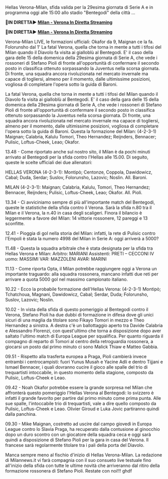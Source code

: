 Hellas Verona-Milan, sfida valida per la 29esima giornata di Serie A e in programma oggi alle 15:00 allo stadio "Bentegodi" della città ... 

<strong>🔴IN DIRETTA▶ [Milan - Verona In Diretta Streaming](https://sports2tv.live/seriea/)</strong>

<strong>🔴IN DIRETTA▶ [Milan - Verona In Diretta Streaming](https://sports2tv.live/seriea/)</strong>

Verona-Milan LIVE, le formazioni ufficiali: Okafor da 9, Maignan ce la fa. Folorunsho dal 1' La fatal Verona, quella che torna in mente a tutti i tifosi del Milan quando il Diavolo fa visita ai gialloblù al Bentegodi. E' il caso della gara delle 15 della domenica della 29esima giornata di Serie A, che vede i rossoneri di Stefano Pioli di fronte all'opportunità di confermare il secondo posto in classifica ottenuto sorpassando la Juventus nella scorsa giornata. Di fronte, una squadra ancora rivoluzionata nel mercato invernale ma capace di togliersi, almeno per il momento, dalle ultimissime posizioni, vogliosa di completare l'opera sotto la guida di Baroni. 

La fatal Verona, quella che torna in mente a tutti i tifosi del Milan quando il Diavolo fa visita ai gialloblù al Bentegodi. E' il caso della gara delle 15 della domenica della 29esima giornata di Serie A, che vede i rossoneri di Stefano Pioli di fronte all'opportunità di confermare il secondo posto in classifica ottenuto sorpassando la Juventus nella scorsa giornata. Di fronte, una squadra ancora rivoluzionata nel mercato invernale ma capace di togliersi, almeno per il momento, dalle ultimissime posizioni, vogliosa di completare l'opera sotto la guida di Baroni. 
Questa la formazione del Milan: (4-2-3-1) Maignan; Calabria, Kalulu Tomori, Theo Hernandez; Reijnders, Bennacer; Pulisic, Loftus-Cheek, Leao; Okafor. 

13.48 - Come riportato anche sul nostro sito, il Milan è da pochi minuti arrivato al Bentegodi per la sfida contro l'Hellas alle 15.00. Di seguito, queste le scelte ufficiali dei due allenatori: 

HELLAS VERONA (4-2-3-1): Montipò; Centonze, Coppola, Dawidowicz, Cabal; Duda, Serdar; Suslov, Folorunsho, Lazovic; Noslin. All. Baroni.

MILAN (4-2-3-1): Maignan; Calabria, Kalulu, Tomori, Theo Hernandez; Bennacer, Reijnders; Pulisic, Loftus-Cheek, Leao; Okafor. All. Pioli.

13.34 - Ci avviciniamo sempre di più all'importante match del Bentegodi, queste le statistiche della sfida contro il Verona. Sarà la sfida n.80 tra il Milan e il Verona, la n.40 in casa degli scaligeri. Finora il bilancio è leggermente a favore del Milan: 14 vittorie rossonere, 12 pareggi e 13 sconfitte.

12.41 - Pioggia di gol nella storia del Milan: infatti, la rete di Pulisic contro l'Empoli è stata la numero 4998 del Milan in Serie A: oggi arriverà a 5000?

11.48 - Questa la squadra arbitrale che è stata designata per la sfida tra Hellas Verona e Milan: 
Arbitro: MARIANI
Assistenti: PRETI – CECCONI
IV uomo: MASSIMI
VAR: MAZZOLENI
AVAR: MARINI

11.13 - Come riporta Opta, il Milan potrebbe raggiungere oggi a Verona un importante traguardo: alla squadra rossonera, mancano infatti due reti per arrivare a quota 5000 gol nel massimo campionato italiano. 

10.22 - Ecco la probabile formazione dell'Hellas Verona: (4-2-3-1) Montipò; Tchatchoua, Magnani, Dawidowicz, Cabal; Serdar, Duda; Folorunsho, Suslov, Lazovic; Noslin. 

10.02 - In vista della sfida di questo pomeriggio al Bentegodi contro il Verona, Stefano Pioli ha due dubbi di formazione in difesa dove gli unici sicuri di una maglia da titolare sono Fikayo Tomori in mezzo e Theo Hernandez a sinistra. A destra c'è un ballottaggio aperto tra Davide Calabria e Alessandro Florenzi, con quest'ultimo che torna a disposizione dopo aver saltato l'ultimo match di Europa League per squalifica. Per quanto riguarda il compagno di reparto di Tomori al centro della retroguardia rossonera, a giocarsi un posto dal primo minuto ci sono Malick Thiaw e Matteo Gabbia. 

09.51 - Rispetto alla trasferta europea a Praga, Pioli cambierà invece entrambi i centrocampisti: fuori Yunus Musah e Yacine Adli e dentro Tijjani e Ismael Bennacer, i quali dovranno cucire il gioco alle spalle del trio di trequartisti intoccabile, in questo momento della stagione, composto da Pulisic, Loftus-Cheek e Leao. 

09.42 - Noah Okafor potrebbe essere la grande sorpresa nel Milan che affronterà questo pomeriggio l'Hellas Verona al Bentegodi: lo svizzero è infatti il grande favorito per partire dal primo minuto come prima punta. Alle sue spalle, l'intoccabile trio di trequartisti, vale a dire quello composto da Pulisic, Loftus-Cheek e Leao. Olivier Giroud e Luka Jovic partiranno quindi dalla panchina. 

09.30 - Mike Maignan, costretto ad uscire dal campo giovedì in Europa League contro lo Slavia Praga, ha recuperato dalla contusione al ginocchio dopo un duro scontro con un giocatore della squadra ceca e oggi sarà quindi a disposizione di Stefano Pioli per la gara in casa del Verona. Il francese sarà regolarmente titolare tra i pali della porta del Diavolo. 

Manca sempre meno al fischio d'inizio di Hellas Verona-Milan. La redazione di Milannews.it vi farà compagnia con il suo consueto live testuale fino all'inizio della sfida con tutte le ultime novità che arriveranno dal ritiro della formazione rossonera di Stefano Pioli. Restate con noi!!! ghdf
